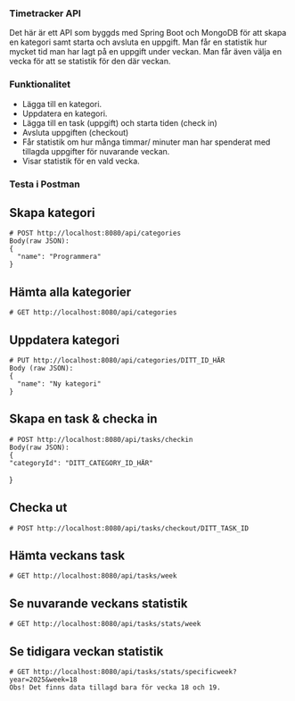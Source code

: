 ### Timetracker API
Det här är ett API som byggds med Spring Boot och MongoDB för att skapa en kategori samt starta och avsluta en uppgift. Man får en statistik hur mycket tid man har lagt på en uppgift under veckan. Man får även välja en vecka för att se statistik för den där veckan.  

### Funktionalitet
- Lägga till en kategori.
- Uppdatera en kategori.
- Lägga till en task (uppgift) och starta tiden (check in)
- Avsluta uppgiften (checkout)
- Får statistik om hur många timmar/ minuter man har spenderat med tillagda uppgifter för nuvarande veckan.
- Visar statistik för en vald vecka. 

### Testa i Postman
  ## Skapa kategori
    # POST http://localhost:8080/api/categories
    Body(raw JSON):
    {
      "name": "Programmera"
    }

  ## Hämta alla kategorier
    # GET http://localhost:8080/api/categories

  ## Uppdatera kategori
    # PUT http://localhost:8080/api/categories/DITT_ID_HÄR
    Body (raw JSON):
    {
      "name": "Ny kategori"
    }

  ## Skapa en task & checka in
    # POST http://localhost:8080/api/tasks/checkin
    Body(raw JSON):
    {
    "categoryId": "DITT_CATEGORY_ID_HÄR"
  }

## Checka ut
    # POST http://localhost:8080/api/tasks/checkout/DITT_TASK_ID

## Hämta veckans task
    # GET http://localhost:8080/api/tasks/week
  
## Se nuvarande veckans statistik
    # GET http://localhost:8080/api/tasks/stats/week

## Se tidigara veckan statistik
    # GET http://localhost:8080/api/tasks/stats/specificweek?year=2025&week=18
    Obs! Det finns data tillagd bara för vecka 18 och 19.
  
